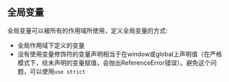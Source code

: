 
## 全局变量
全局变量可以被所有的作用域所使用，定义全局变量的方式:
* 全局作用域下定义的变量
* 没有使用变量修饰符的变量声明相当于在window或global上声明值（在严格模式下，给未声明的变量赋值，会抛出ReferenceError错误）。避免这个问题，可以使用`use strict`
